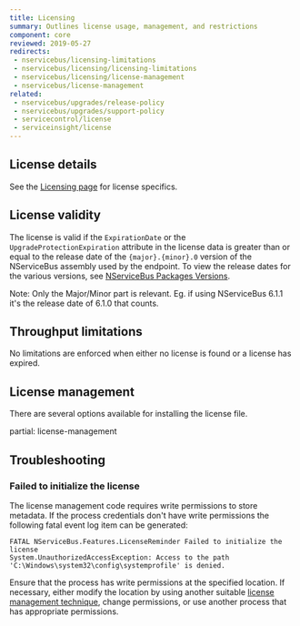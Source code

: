 ```yaml
---
title: Licensing
summary: Outlines license usage, management, and restrictions
component: core
reviewed: 2019-05-27
redirects:
 - nservicebus/licensing-limitations
 - nservicebus/licensing/licensing-limitations
 - nservicebus/licensing/license-management
 - nservicebus/license-management
related:
 - nservicebus/upgrades/release-policy
 - nservicebus/upgrades/support-policy
 - servicecontrol/license
 - serviceinsight/license
---
```



## License details

See the [Licensing page](https://particular.net/licensing) for license specifics.


## License validity

The license is valid if the `ExpirationDate` or the `UpgradeProtectionExpiration` attribute in the license data is greater than or equal to the release date of the `{major}.{minor}.0` version of the NServiceBus assembly used by the endpoint. To view the release dates for the various versions, see [NServiceBus Packages Versions](/nservicebus/upgrades/all-versions.md).

Note: Only the Major/Minor part is relevant. Eg. if using NServiceBus 6.1.1 it's the release date of 6.1.0 that counts.


## Throughput limitations

No limitations are enforced when either no license is found or a license has expired.


## License management

There are several options available for installing the license file. 

partial: license-management


## Troubleshooting

### Failed to initialize the license

The license management code requires write permissions to store metadata. If the process credentials don't have write permissions the following fatal event log item can be generated:

```
FATAL NServiceBus.Features.LicenseReminder Failed to initialize the license
System.UnauthorizedAccessException: Access to the path 'C:\Windows\system32\config\systemprofile' is denied.
```
Ensure that the process has write permissions at the specified location. If necessary, either modify the location by using another suitable [license management technique](/nservicebus/licensing/#license-management), change permissions, or use another process that has appropriate permissions.
